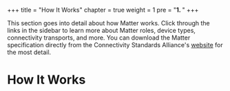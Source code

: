 +++
title = "How It Works"
chapter = true
weight = 1
pre = "<b>1. </b>"
+++

This section goes into detail about how Matter works. Click through the links in the sidebar to learn more about Matter roles, device types, connectivity transports, and more. You can download the Matter specification directly from the Connectivity Standards Alliance's [website](https://csa-iot.org/developer-resource/specifications-download-request/) for the most detail. 
# How It Works

